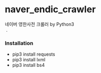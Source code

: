 # naver_endic_crawler
네이버 영한사전 크롤러 by Python3<br>
  .

### Installation
* pip3 install requests
* pip3 install lxml
* pip3 install bs4


